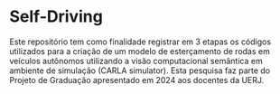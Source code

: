 # Self-Driving
Este repositório tem como finalidade registrar em 3 etapas os códigos utilizados para a criação de um modelo de esterçamento de rodas em veículos autônomos utilizando a visão computacional semântica em ambiente de simulação (CARLA simulator). Esta pesquisa faz parte do Projeto de Graduação apresentado em 2024 aos docentes da UERJ.
